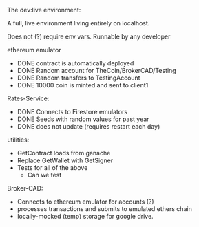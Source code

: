 The dev:live environment:

A full, live environment living entirely on localhost.

Does not (?) require env vars.  Runnable by any developer

ethereum emulator
 - DONE contract is automatically deployed
  - DONE Random account for TheCoin/BrokerCAD/Testing
  - DONE Random transfers to TestingAccount
 - DONE 10000 coin is minted and sent to client1

Rates-Service:
 - DONE Connects to Firestore emulators
 - DONE Seeds with random values for past year
 - DONE does not update (requires restart each day)

utilities:
 - GetContract loads from ganache
 - Replace GetWallet with GetSigner
 - Tests for all of the above
    - Can we test

Broker-CAD:
 - Connects to ethereum emulator for accounts (?)
 - processes transactions and submits to emulated ethers chain
 - locally-mocked (temp) storage for google drive.
